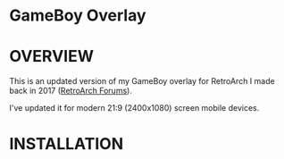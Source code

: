 # GameBoy Overlay

# OVERVIEW

This is an updated version of my GameBoy overlay for RetroArch I made back in 2017 (<a href="https://forums.libretro.com/t/gameboy-touch-overlay/12469">RetroArch Forums</a>).

I've updated it for modern 21:9 (2400x1080) screen mobile devices.

# INSTALLATION

